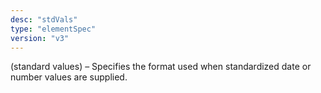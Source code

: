 ```yaml
---
desc: "stdVals"
type: "elementSpec"
version: "v3"
---
```


(standard values) – Specifies the format used when standardized date or number values
are supplied.